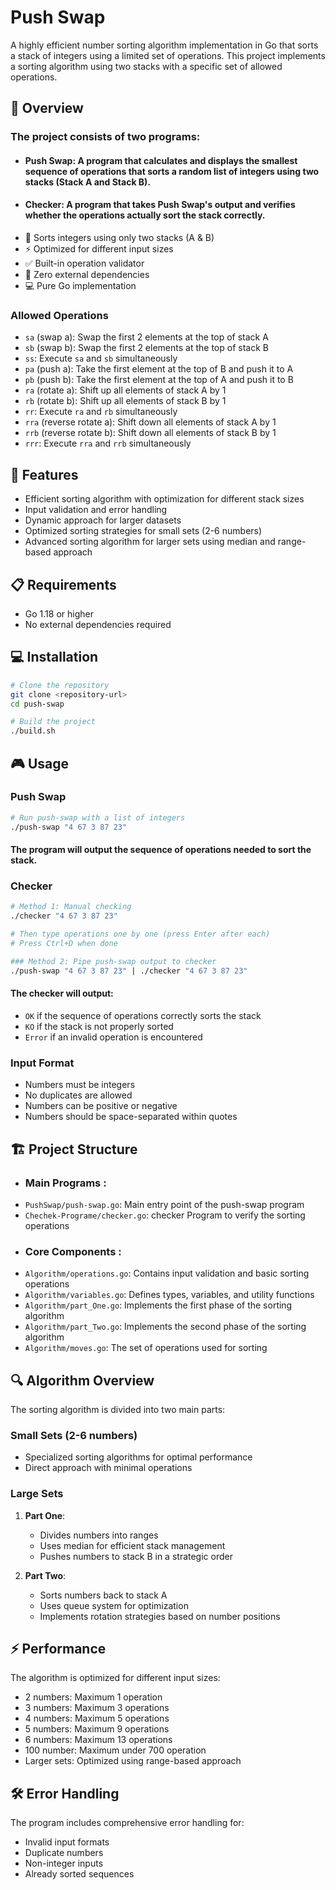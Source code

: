 # Push Swap

A highly efficient number sorting algorithm implementation in Go that sorts a stack of integers using a limited set of operations. This project implements a sorting algorithm using two stacks with a specific set of allowed operations.

## 🎯 Overview

### The project consists of two programs:

* #### Push Swap: A program that calculates and displays the smallest sequence of operations that sorts a random list of integers using two stacks (Stack A and Stack B).

* #### Checker: A program that takes Push Swap's output and verifies whether the operations actually sort the stack correctly.

- 🔄 Sorts integers using only two stacks (A & B)
- ⚡ Optimized for different input sizes
- ✅ Built-in operation validator
- 🧪 Zero external dependencies
- 💻 Pure Go implementation

### Allowed Operations

- `sa` (swap a): Swap the first 2 elements at the top of stack A
- `sb` (swap b): Swap the first 2 elements at the top of stack B
- `ss`: Execute `sa` and `sb` simultaneously
- `pa` (push a): Take the first element at the top of B and push it to A
- `pb` (push b): Take the first element at the top of A and push it to B
- `ra` (rotate a): Shift up all elements of stack A by 1
- `rb` (rotate b): Shift up all elements of stack B by 1
- `rr`: Execute `ra` and `rb` simultaneously
- `rra` (reverse rotate a): Shift down all elements of stack A by 1
- `rrb` (reverse rotate b): Shift down all elements of stack B by 1
- `rrr`: Execute `rra` and `rrb` simultaneously

## 🚀 Features

- Efficient sorting algorithm with optimization for different stack sizes
- Input validation and error handling
- Dynamic approach for larger datasets
- Optimized sorting strategies for small sets (2-6 numbers)
- Advanced sorting algorithm for larger sets using median and range-based approach

## 📋 Requirements

- Go 1.18 or higher
- No external dependencies required

## 💻 Installation

```bash
# Clone the repository
git clone <repository-url>
cd push-swap

# Build the project
./build.sh
```

## 🎮 Usage

### Push Swap
```bash
# Run push-swap with a list of integers
./push-swap "4 67 3 87 23"
```
#### The program will output the sequence of operations needed to sort the stack.
### Checker
```bash
# Method 1: Manual checking
./checker "4 67 3 87 23"

# Then type operations one by one (press Enter after each)
# Press Ctrl+D when done

### Method 2: Pipe push-swap output to checker
./push-swap "4 67 3 87 23" | ./checker "4 67 3 87 23"
```

#### The checker will output:

- `OK` if the sequence of operations correctly sorts the stack
- `KO` if the stack is not properly sorted
- `Error` if an invalid operation is encountered

### Input Format

- Numbers must be integers
- No duplicates are allowed
- Numbers can be positive or negative
- Numbers should be space-separated within quotes

## 🏗 Project Structure
* ### Main Programs :
- `PushSwap/push-swap.go`: Main entry point of the push-swap program
- `Chechek-Programe/checker.go`: checker Program to verify the sorting operations
* ### Core Components :
- `Algorithm/operations.go`: Contains input validation and basic sorting operations
- `Algorithm/variables.go`: Defines types, variables, and utility functions
- `Algorithm/part_One.go`: Implements the first phase of the sorting algorithm
- `Algorithm/part_Two.go`: Implements the second phase of the sorting algorithm
- `Algorithm/moves.go`: The set of operations used for sorting

## 🔍 Algorithm Overview

The sorting algorithm is divided into two main parts:

### Small Sets (2-6 numbers)
- Specialized sorting algorithms for optimal performance
- Direct approach with minimal operations

### Large Sets
1. **Part One**:
   - Divides numbers into ranges
   - Uses median for efficient stack management
   - Pushes numbers to stack B in a strategic order

2. **Part Two**:
   - Sorts numbers back to stack A
   - Uses queue system for optimization
   - Implements rotation strategies based on number positions

## ⚡ Performance

The algorithm is optimized for different input sizes:
- 2 numbers: Maximum 1 operation
- 3 numbers: Maximum 3 operations
- 4 numbers: Maximum 5 operations
- 5 numbers: Maximum 9 operations
- 6 numbers: Maximum 13 operations
- 100 number: Maximum under 700 operation
- Larger sets: Optimized using range-based approach

## 🛠 Error Handling

The program includes comprehensive error handling for:
- Invalid input formats
- Duplicate numbers
- Non-integer inputs
- Already sorted sequences
